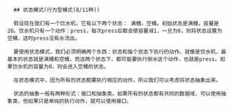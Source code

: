       
      
      ## 状态模式(行为型模式(8/11种))
      
      假设现在我们有一个饮水机，它有以下两个状态： 满桶，空桶。初始状态是满桶，容量是20。饮水机只有一个动作：press，每次press后都会使容量减1，一旦为0，则将状态设置为空桶，这时press没有水流出。

      要使用状态模式，我们必须明确两个东西：状态和每个状态下执行的动作。就像是饮水机，最基本的状态就是满桶和空桶，而这两个状态下，都可能要执行倒水这个动作，也就是press。如果饮水机的容量为0，则会进入空桶的状态。

      在状态模式中，因为所有的状态都要执行相应的动作，所以我们可以考虑将状态抽象出来。

      状态的抽象一般有两种形式：接口和抽象类。如果所有的状态都有共同的数据域，可以使用抽象类，但如果只是单纯的执行动作，就可以使用接口。
